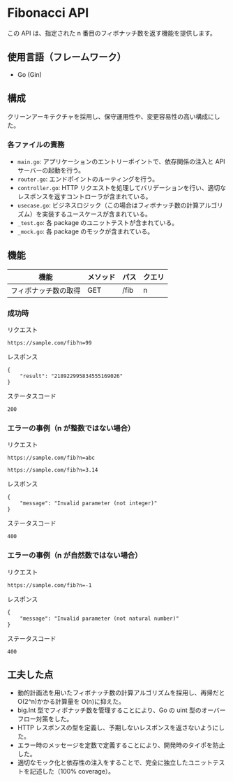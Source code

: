 # Fibonacci API

この API は、指定された n 番目のフィボナッチ数を返す機能を提供します。

## 使用言語（フレームワーク）

- Go (Gin)

## 構成

クリーンアーキテクチャを採用し、保守運用性や、変更容易性の高い構成にした。

### 各ファイルの責務

- `main.go`: アプリケーションのエントリーポイントで、依存関係の注入と API サーバーの起動を行う。
- `router.go`: エンドポイントのルーティングを行う。
- `controller.go`: HTTP リクエストを処理してバリデーションを行い、適切なレスポンスを返すコントローラが含まれている。
- `usecase.go`: ビジネスロジック（この場合はフィボナッチ数の計算アルゴリズム）を実装するユースケースが含まれている。
- `_test.go`: 各 package のユニットテストが含まれている。
- `_mock.go`: 各 package のモックが含まれている。

## 機能

| 機能                 | メソッド | パス | クエリ |
| -------------------- | -------- | ---- | ------ |
| フィボナッチ数の取得 | GET      | /fib | n      |

### 成功時

リクエスト

```
https://sample.com/fib?n=99
```

レスポンス

```
{
    "result": "218922995834555169026"
}
```

ステータスコード

```
200
```

### エラーの事例（n が整数ではない場合）

リクエスト

```
https://sample.com/fib?n=abc
```

```
https://sample.com/fib?n=3.14
```

レスポンス

```
{
    "message": "Invalid parameter (not integer)"
}
```

ステータスコード

```
400
```

### エラーの事例（n が自然数ではない場合）

リクエスト

```
https://sample.com/fib?n=-1
```

レスポンス

```
{
    "message": "Invalid parameter (not natural number)"
}
```

ステータスコード

```
400
```

## 工夫した点

- 動的計画法を用いたフィボナッチ数の計算アルゴリズムを採用し、再帰だと O(2^n)かかる計算量を O(n)に抑えた。
- big.Int 型でフィボナッチ数を管理することにより、Go の uint 型のオーバーフロー対策をした。
- HTTP レスポンスの型を定義し、予期しないレスポンスを返さないようにした。
- エラー時のメッセージを定数で定義することにより、開発時のタイポを防止した。
- 適切なモック化と依存性の注入をすることで、完全に独立したユニットテストを記述した（100% coverage）。

